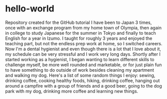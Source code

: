 # hello-world
Repository created for the GitHub tutorial
I have been to Japan 3 times, once with an exchange program from my home town of Olympia, then again in college to study Japanese for the summer in Tokyo and finally to teach English for a year in Izumo. I taught for roughly 3 years and enjoyed the teaching part, but not the endless prep work at home, so I switched careers. Now I'm a dental hygienist and even though there is a lot that I love about it, my schedule can be very stressful and I work very long days. Shortly after I started working as a hygienist, I began wanting to learn different skills to challenge myself, be more well rounded and marketable, or for just plain fun to have something to do outside of work besides cleaning my apartment and walking my dog. Here's a list of some random things I enjoy: sewing, drinking coffee, cooking healthy foods, hiking, drinking coffee, hanging out around a campfire with a group of friends and a good beer, going to the dog park with my dog, drinking more coffee and learning new things. 
